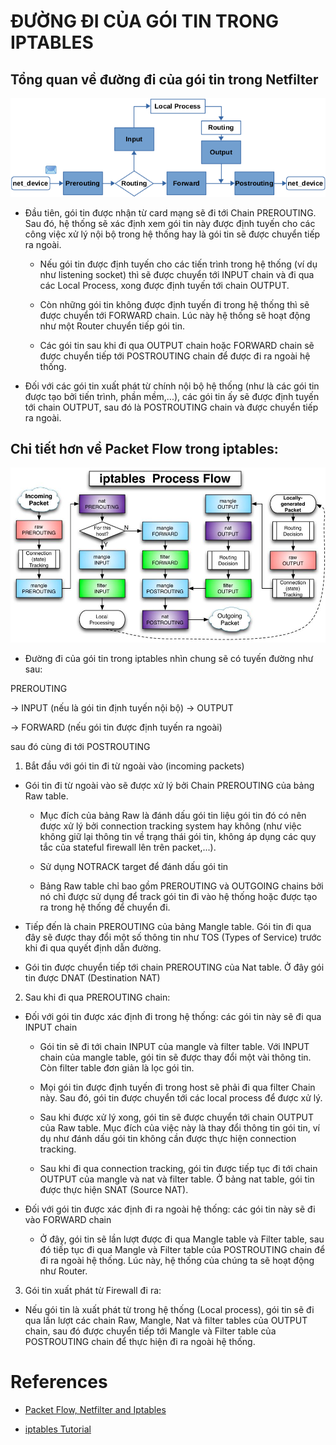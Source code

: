 # ĐƯỜNG ĐI CỦA GÓI TIN TRONG IPTABLES

## Tổng quan về đường đi của gói tin trong Netfilter

![](./images/flow-overview.png)

- Đầu tiên, gói tin được nhận từ card mạng sẽ đi tới Chain PREROUTING. Sau đó, hệ thống sẽ xác định xem gói tin này được định tuyến cho các công việc xử lý nội bộ trong hệ thống hay là gói tin sẽ được chuyển tiếp ra ngoài. 

  - Nếu gói tin được định tuyến cho các tiến trình trong hệ thống (ví dụ như listening socket) thì sẽ được chuyển tới INPUT chain và đi qua các Local Process, xong được định tuyến tới chain OUTPUT. 

  - Còn những gói tin không được định tuyến đi trong hệ thống thì sẽ được chuyển tới FORWARD chain. Lúc này hệ thống sẽ hoạt động như một Router chuyển tiếp gói tin.
  
  - Các gói tin sau khi đi qua OUTPUT chain hoặc FORWARD chain sẽ được chuyển tiếp tới POSTROUTING chain để được đi ra ngoài hệ thống. 

- Đối với các gói tin xuất phát từ chính nội bộ hệ thống (như là các gói tin được tạo bởi tiến trình, phần mềm,...), các gói tin ấy sẽ được định tuyến tới chain OUTPUT, sau đó là POSTROUTING chain và được chuyển tiếp ra ngoài.


## Chi tiết hơn về Packet Flow trong iptables:
![packet-flow](./images/iptables-flow-detail1.png)

- Đường đi của gói tin trong iptables nhìn chung sẽ có tuyến đường như sau:

PREROUTING 

-> INPUT (nếu là gói tin định tuyến nội bộ) -> OUTPUT 
 
-> FORWARD (nếu gói tin được định tuyến ra ngoài)

sau đó cùng đi tới POSTROUTING
           

1. Bắt đầu với gói tin đi từ ngoài vào (incoming packets)
- Gói tin đi từ ngoài vào sẽ được xử lý bởi Chain PREROUTING của bảng Raw table. 

  - Mục đích của bảng Raw là đánh dấu gói tin liệu gói tin đó có nên được xử lý bởi connection tracking system hay không (như việc không giữ lại thông tin về trạng thái gói tin, không áp dụng các quy tắc của stateful firewall lên trên packet,...).

  - Sử dụng NOTRACK target để đánh dấu gói tin

  - Bảng Raw table chỉ bao gồm PREROUTING và OUTGOING chains bởi nó chỉ được sử dụng để track gói tin đi vào hệ thống hoặc được tạo ra trong hệ thống để chuyển đi.

- Tiếp đến là chain PREROUTING của bảng Mangle table. Gói tin đi qua đây sẽ được thay đổi một số thông tin như TOS (Types of Service) trước khi đi qua quyết định dẫn đường.

- Gói tin được chuyển tiếp tới chain PREROUTING của Nat table. Ở đây gói tin được DNAT (Destination NAT)

2. Sau khi đi qua PREROUTING chain:
- Đối với gói tin được xác định đi trong hệ thống: các gói tin này sẽ đi qua INPUT chain
  - Gói tin sẽ đi tới chain INPUT của mangle và filter table. Với INPUT chain của mangle table, gói tin sẽ được thay đổi một vài thông tin. Còn filter table đơn giản là lọc gói tin.

  - Mọi gói tin được định tuyến đi trong host sẽ phải đi qua filter Chain này. Sau đó, gói tin được chuyển tới các local process để được xử lý.
  
  - Sau khi được xử lý xong, gói tin sẽ được chuyển tới chain OUTPUT của Raw table. Mục đích của việc này là thay đổi thông tin gói tin, ví dụ như đánh dấu gói tin không cần được thực hiện connection tracking.

  - Sau khi đi qua connection tracking, gói tin được tiếp tục đi tới chain OUTPUT của mangle và nat và filter table. Ở bảng nat table, gói tin được thực hiện SNAT (Source NAT). 

- Đối với gói tin được xác định đi ra ngoài hệ thống: các gói tin này sẽ đi vào FORWARD chain
  - Ở đây, gói tin sẽ lần lượt được đi qua Mangle table và Filter table, sau đó tiếp tục đi qua Mangle và Filter table của POSTROUTING chain để đi ra ngoài hệ thống. Lúc này, hệ thống của chúng ta sẽ hoạt động như Router.

3. Gói tin xuất phát từ Firewall đi ra:

- Nếu gói tin là xuất phát từ trong hệ thống (Local process), gói tin sẽ đi qua lần lượt các chain Raw, Mangle, Nat và filter tables của OUTPUT chain, sau đó được chuyển tiếp tới Mangle và Filter table của POSTROUTING chain để thực hiện đi ra ngoài hệ thống.


# References
- [Packet Flow, Netfilter and Iptables](https://medium.com/@dipakkrdas/netfilter-and-iptables-f8a946bb83af)

- [iptables Tutorial](https://www.frozentux.net/iptables-tutorial/iptables-tutorial.html#TRAVERSINGOFTABLES)